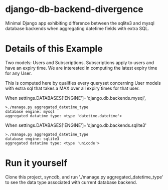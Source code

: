 django-db-backend-divergence
============================

Minimal Django app exhibiting difference between the sqlite3 and mysql database backends when aggregating datetime fields
with extra SQL.

# Details of this Example
Two models: Users and Subscriptions. Subscriptions apply to users and have an expiry time. 
We are interested in computing the latest expiry time for any User.

This is computed here by qualifies every queryset concerning User models with extra sql that takes a MAX over all expiry times for that user.

When settings.DATABASES['ENGINE']='django.db.backends.mysql',

```
>./manage.py aggregated_datetime_type
database engine: mysql
aggregated datatime type: <type 'datetime.datetime'>
```

When settings.DATABASES['ENGINE']='django.db.backends.sqlite3'

```
>./manage.py aggregated_datetime_type
database engine: sqlite3
aggregated datatime type: <type 'unicode'>
```

# Run it yourself
Clone this project, syncdb, and run './manage.py aggregated_datetime_type' to see the data type associated with current
database backend.

